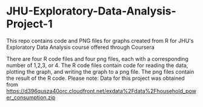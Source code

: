 # JHU-Exploratory-Data-Analysis-Project-1
This repo contains code and PNG files for graphs created from R for JHU's Exploratory Data Analysis course offered through Coursera

There are four R code files and four png files, each with a corresponding number of 1,2,3, or 4. 
The R code files contain code for reading the data, plotting the graph, and writing the graph to a png file.
The png files contain the result of the R code.
Please note: Data for this project was obtained from https://d396qusza40orc.cloudfront.net/exdata%2Fdata%2Fhousehold_power_consumption.zip
